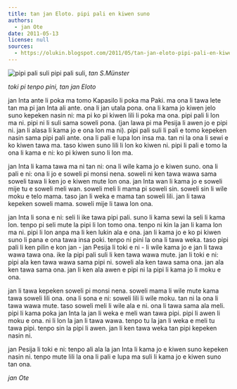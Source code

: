 ```yaml
---
title: tan jan Eloto. pipi pali en kiwen suno
authors:
  - jan Ote
date: 2011-05-13
license: null
sources:
  - https://olukin.blogspot.com/2011/05/tan-jan-eloto-pipi-pali-en-kiwen-suno.html
---
```


<!-- Derived from <https://franpritchett.com/00generallinks/munster/india/page1082.jpg> -->
![pipi pali suli](https://blogger.googleusercontent.com/img/b/R29vZ2xl/AVvXsEim8e4bCaOosUZO37SKO286ttjtghf6HV4yf_7ErXzhBaeeHV7s22T3w8sJ6K1pfaoX8xUdTve_6LYPpNp9UmvmDbOpxltLURrbMMMw2n1yfjvw3_umy730FWa3jFjbOGyojZcimIsnPkzb/s320/pipi-pali.jpg)
pipi pali suli, *tan S.Münster*

*toki pi tenpo pini, tan jan Eloto*

jan Inta ante li poka ma tomo Kapasilo li poka ma Paki. ma ona li tawa lete tan ma pi jan Inta ali ante. ona li jan utala pona. ona li kama jo kiwen jelo suno kepeken nasin ni: ma pi ko pi kiwen lili li poka ma ona. pipi pali li lon ma ni. pipi ni li suli sama soweli pona. (jan lawa pi ma Pesija li awen jo e pipi ni. jan li alasa li kama jo e ona lon ma ni). pipi pali suli li pali e tomo kepeken nasin sama pipi pali ante. ona li pali e lupa lon insa ma. tan ni la ona li sewi e ko kiwen tawa ma. taso kiwen suno lili li lon ko kiwen ni. pipi li pali e tomo la ona li kama e ni: ko pi kiwen suno li lon ma.

jan Inta li kama tawa ma ni tan ni: ona li wile kama jo e kiwen suno. ona li pali e ni: ona li jo e soweli pi monsi nena. soweli ni ken tawa wawa sama soweli tawa li ken jo e kiwen mute lon ona. jan Inta wan li kama jo e soweli mije tu e soweli meli wan. soweli meli li mama pi soweli sin. soweli sin li wile moku e telo mama. taso jan li weka e mama tan soweli lili. jan li tawa kepeken soweli mama. soweli mije li tawa lon ona.

jan Inta li sona e ni: seli li ike tawa pipi pali. suno li kama sewi la seli li kama lon. tenpo pi seli mute la pipi li lon tomo ona. tenpo ni kin la jan li kama lon ma ni. pipi li lon anpa ma li ken lukin ala e ona. jan li kama jo e ko pi kiwen suno li pana e ona tawa insa poki. tenpo ni pini la ona li tawa weka. taso pipi pali li ken pilin e kon jan - jan Pesija li toki e ni - li wile kama jo e jan li tawa wawa tawa ona. ike la pipi pali suli li ken tawa wawa mute. jan li toki e ni: pipi ala ken tawa wawa sama pipi ni. soweli ala ken tawa sama ona. jan ala ken tawa sama ona. jan li ken ala awen e pipi ni la pipi li kama jo li moku e ona.

jan li tawa kepeken soweli pi monsi nena. soweli mama li wile mute kama tawa soweli lili ona. ona li sona e ni: soweli lili li wile moku. tan ni la ona li tawa wawa mute. taso soweli meli li wile ala e ni. ona li tawa sama ala meli. pipi li kama poka jan Inta la jan li weka e meli wan tawa pipi. pipi li awen li moku e ona. ni li lon la jan li tawa wawa. tenpo tu la jan li weka e meli tu tawa pipi. tenpo sin la pipi li awen. jan li ken tawa weka tan pipi kepeken nasin ni.

jan Pesija li toki e ni: tenpo ali ala la jan Inta li kama jo e kiwen suno kepeken nasin ni. tenpo mute lili la ona li pali e lupa ma suli li kama jo e kiwen suno tan ona.

*jan Ote*
